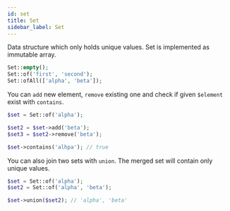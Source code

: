 ```yaml
---
id: set
title: Set
sidebar_label: Set
---
```


Data structure which only holds unique values. Set is implemented as immutable array.

```php
Set::empty();
Set::of('first', 'second');
Set::ofAll(['alpha', 'beta']);
```

You can `add` new element, `remove` existing one and check if given `$element` exist with `contains`.

```php
$set = Set::of('alpha');

$set2 = $set->add('beta');
$set3 = $set2->remove('beta');

$set->contains('alhpa'); // true
```

You can also join two sets with `union`. The merged set will contain only unique values.

```php
$set = Set::of('alpha');
$set2 = Set::of('alpha', 'beta');

$set->union($set2); // 'alpha', 'beta'
```
